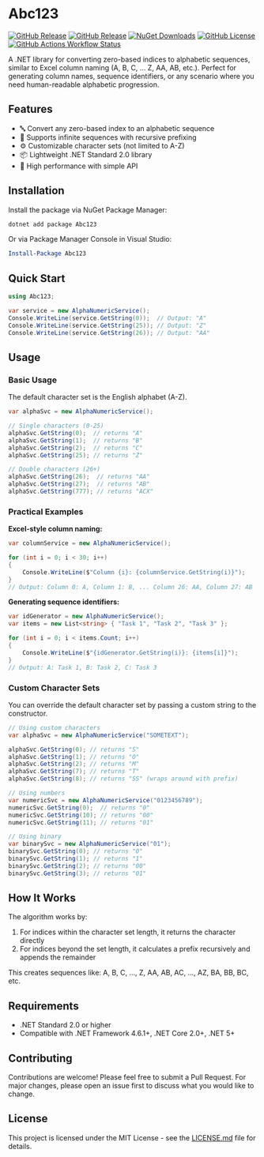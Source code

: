 # Abc123

[![GitHub Release](https://img.shields.io/github/v/release/growlerdev/abc123?display_name=release&logo=github&label=release)](https://github.com/growlerdev/abc123/releases)
[![GitHub Release](https://img.shields.io/github/v/release/growlerdev/abc123?include_prereleases&display_name=release&logo=github&label=latest%20build)](https://github.com/growlerdev/abc123/releases)
[![NuGet Downloads](https://img.shields.io/nuget/dt/abc123?logo=nuget&color=9932CC)](https://www.nuget.org/packages/abc123)
[![GitHub License](https://img.shields.io/github/license/growlerdev/abc123?color=salmon)](LICENSE.md)
[![GitHub Actions Workflow Status](https://img.shields.io/github/actions/workflow/status/growlerdev/abc123/main.yml?logo=githubactions&logoColor=white&label=Build%20and%20Deploy)](https://github.com/growlerdev/abc123/actions/workflows/main.yml)

A .NET library for converting zero-based indices to alphabetic sequences, similar to Excel column naming (A, B, C, ... Z, AA, AB, etc.). Perfect for generating column names, sequence identifiers, or any scenario where you need human-readable alphabetic progression.

## Features

- 🔤 Convert any zero-based index to an alphabetic sequence
- 🔄 Supports infinite sequences with recursive prefixing
- ⚙️ Customizable character sets (not limited to A-Z)
- 📦 Lightweight .NET Standard 2.0 library
- 🚀 High performance with simple API

## Installation

Install the package via NuGet Package Manager:

```bash
dotnet add package Abc123
```

Or via Package Manager Console in Visual Studio:

```powershell
Install-Package Abc123
```

## Quick Start

```csharp
using Abc123;

var service = new AlphaNumericService();
Console.WriteLine(service.GetString(0));  // Output: "A"
Console.WriteLine(service.GetString(25)); // Output: "Z"
Console.WriteLine(service.GetString(26)); // Output: "AA"
```

## Usage

### Basic Usage

The default character set is the English alphabet (A-Z).

```csharp
var alphaSvc = new AlphaNumericService();

// Single characters (0-25)
alphaSvc.GetString(0);  // returns "A"
alphaSvc.GetString(1);  // returns "B"
alphaSvc.GetString(2);  // returns "C"
alphaSvc.GetString(25); // returns "Z"

// Double characters (26+)
alphaSvc.GetString(26);  // returns "AA"
alphaSvc.GetString(27);  // returns "AB"
alphaSvc.GetString(777); // returns "ACX"
```

### Practical Examples

**Excel-style column naming:**
```csharp
var columnService = new AlphaNumericService();

for (int i = 0; i < 30; i++)
{
    Console.WriteLine($"Column {i}: {columnService.GetString(i)}");
}
// Output: Column 0: A, Column 1: B, ... Column 26: AA, Column 27: AB
```

**Generating sequence identifiers:**
```csharp
var idGenerator = new AlphaNumericService();
var items = new List<string> { "Task 1", "Task 2", "Task 3" };

for (int i = 0; i < items.Count; i++)
{
    Console.WriteLine($"{idGenerator.GetString(i)}: {items[i]}");
}
// Output: A: Task 1, B: Task 2, C: Task 3
```

### Custom Character Sets

You can override the default character set by passing a custom string to the constructor.

```csharp
// Using custom characters
var alphaSvc = new AlphaNumericService("SOMETEXT");

alphaSvc.GetString(0); // returns "S"
alphaSvc.GetString(1); // returns "O"
alphaSvc.GetString(2); // returns "M"
alphaSvc.GetString(7); // returns "T"
alphaSvc.GetString(8); // returns "SS" (wraps around with prefix)

// Using numbers
var numericSvc = new AlphaNumericService("0123456789");
numericSvc.GetString(0);  // returns "0"
numericSvc.GetString(10); // returns "00"
numericSvc.GetString(11); // returns "01"

// Using binary
var binarySvc = new AlphaNumericService("01");
binarySvc.GetString(0); // returns "0"
binarySvc.GetString(1); // returns "1"
binarySvc.GetString(2); // returns "00"
binarySvc.GetString(3); // returns "01"
```

## How It Works

The algorithm works by:
1. For indices within the character set length, it returns the character directly
2. For indices beyond the set length, it calculates a prefix recursively and appends the remainder

This creates sequences like: A, B, C, ..., Z, AA, AB, AC, ..., AZ, BA, BB, BC, etc.

## Requirements

- .NET Standard 2.0 or higher
- Compatible with .NET Framework 4.6.1+, .NET Core 2.0+, .NET 5+

## Contributing

Contributions are welcome! Please feel free to submit a Pull Request. For major changes, please open an issue first to discuss what you would like to change.

## License

This project is licensed under the MIT License - see the [LICENSE.md](LICENSE.md) file for details.
